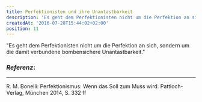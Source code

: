 ```yaml
---
title: Perfektionisten und ihre Unantastbarkeit
description: 'Es geht dem Perfektionisten nicht um die Perfektion an sich, sondern um die...'
createdAt: '2016-07-28T15:44:02+02:00'
position: 11
---
```


"Es geht dem Perfektionisten nicht um die Perfektion an sich, sondern um die damit verbundene bombensichere Unantastbarkeit."

### *Referenz*:

---

R. M. Bonelli: Perfektionismus: Wenn das Soll zum Muss wird. Pattloch-Verlag, München 2014, S. 332 ff
